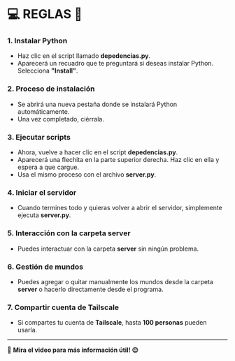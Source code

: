 # 💻 REGLAS 🌳

### 1. Instalar Python
- Haz clic en el script llamado **depedencias.py**.
- Aparecerá un recuadro que te preguntará si deseas instalar Python. Selecciona **"Install"**.

### 2. Proceso de instalación
- Se abrirá una nueva pestaña donde se instalará Python automáticamente.
- Una vez completado, ciérrala.

### 3. Ejecutar scripts
- Ahora, vuelve a hacer clic en el script **depedencias.py**.
- Aparecerá una flechita en la parte superior derecha. Haz clic en ella y espera a que cargue.
- Usa el mismo proceso con el archivo **server.py**.

### 4. Iniciar el servidor
- Cuando termines todo y quieras volver a abrir el servidor, simplemente ejecuta **server.py**.

### 5. Interacción con la carpeta **server**
- Puedes interactuar con la carpeta **server** sin ningún problema.

### 6. Gestión de mundos
- Puedes agregar o quitar manualmente los mundos desde la carpeta **server** o hacerlo directamente desde el programa.

### 7. Compartir cuenta de Tailscale
- Si compartes tu cuenta de **Tailscale**, hasta **100 personas** pueden usarla.

---

🎥 **Mira el video para más información útil! 😉**
